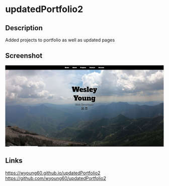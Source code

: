 # updatedPortfolio2

## Description

Added projects to portfolio as well as updated pages

## Screenshot

<img src="./Assets/Images/Screenshot.JPG">

## Links

https://wyoung60.github.io/updatedPortfolio2 </br>
https://github.com/wyoung60/updatedPortfolio2
